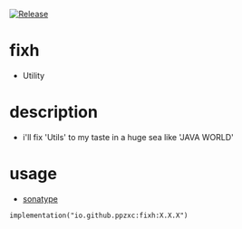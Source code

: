 [![Release](https://github.com/ppzxc/fixh/actions/workflows/release.yml/badge.svg)](https://github.com/ppzxc/fixh/actions/workflows/release.yml)

# fixh

- Utility

# description  

- i'll fix 'Utils' to my taste in a huge sea like 'JAVA WORLD'

# usage

- [sonatype](https://central.sonatype.com/artifact/io.github.ppzxc/fixh)

```
implementation("io.github.ppzxc:fixh:X.X.X")
```
